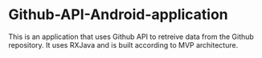 # Github-API-Android-application

This is an application that uses Github API to retreive data from the Github repository. It uses RXJava and is built according to MVP architecture.

